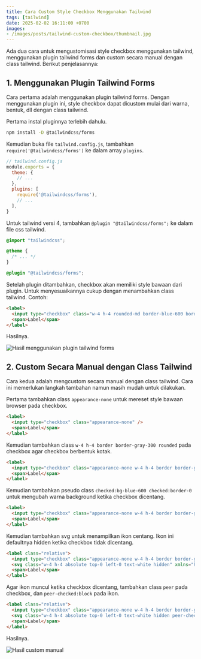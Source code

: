 ```yaml
---
title: Cara Custom Style Checkbox Menggunakan Tailwind
tags: [tailwind]
date: 2025-02-02 16:11:00 +0700
images:
- /images/posts/tailwind-custom-checkbox/thumbnail.jpg
---
```


Ada dua cara untuk mengustomisasi style checkbox menggunakan tailwind, menggunakan plugin tailwind forms dan custom secara manual dengan class tailwind. Berikut penjelasannya:

<!--more-->

## 1. Menggunakan Plugin Tailwind Forms

Cara pertama adalah menggunakan plugin tailwind forms. Dengan menggunakan plugin ini, style checkbox dapat dicustom mulai dari warna, bentuk, dll dengan class tailwind.

Pertama instal pluginnya terlebih dahulu.

```bash
npm install -D @tailwindcss/forms
```

Kemudian buka file `tailwind.config.js`, tambahkan `require('@tailwindcss/forms')` ke dalam array `plugins`.

```javascript
// tailwind.config.js
module.exports = {
  theme: {
    // ...
  },
  plugins: [
    require('@tailwindcss/forms'),
    // ...
  ],
}
```

Untuk tailwind versi 4, tambahkan `@plugin "@tailwindcss/forms";` ke dalam file css tailwind.

```css
@import "tailwindcss";

@theme {
  /* ... */
}

@plugin "@tailwindcss/forms";
```

Setelah plugin ditambahkan, checkbox akan memiliki style bawaan dari plugin. Untuk menyesuaikannya cukup dengan menambahkan class tailwind. Contoh:

```html
<label>
  <input type="checkbox" class="w-4 h-4 rounded-md border-blue-600 border-2 mr-1" />
  <span>Label</span>
</label>
```

Hasilnya.

![Hasil menggunakan plugin tailwind forms](/images/posts/tailwind-custom-checkbox/hasil-plugin-tailwind-forms.gif)

## 2. Custom Secara Manual dengan Class Tailwind

Cara kedua adalah mengcustom secara manual dengan class tailwind. Cara ini memerlukan langkah tambahan namun masih mudah untuk dilakukan.

Pertama tambahkan class `appearance-none` untuk mereset style bawaan browser pada checkbox.

```html
<label>
  <input type="checkbox" class="appearance-none" />
  <span>Label</span>
</label>
```

Kemudian tambahkan class `w-4 h-4 border border-gray-300 rounded` pada checkbox agar checkbox berbentuk kotak.

```html
<label>
  <input type="checkbox" class="appearance-none w-4 h-4 border border-gray-300 rounded" />
  <span>Label</span>
</label>

```

Kemudian tambahkan pseudo class `checked:bg-blue-600 checked:border-0` untuk mengubah warna background ketika checkbox dicentang.

```html
<label>
  <input type="checkbox" class="appearance-none w-4 h-4 border border-gray-300 rounded checked:bg-blue-600 checked:border-0" />
  <span>Label</span>
</label>

```

Kemudian tambahkan svg untuk menampilkan ikon centang. Ikon ini defaultnya hidden ketika checkbox tidak dicentang.

```html
<label class="relative">
  <input type="checkbox" class="appearance-none w-4 h-4 border border-gray-300 rounded checked:bg-blue-600 checked:border-0" />
  <svg class="w-4 h-4 absolute top-0 left-0 text-white hidden" xmlns="http://www.w3.org/2000/svg" xmlns:xlink="http://www.w3.org/1999/xlink" viewBox="0 0 32 32"><path d="M13 24l-9-9l1.414-1.414L13 21.171L26.586 7.586L28 9L13 24z" fill="currentColor"></path></svg>
  <span>Label</span>
</label>

```

Agar ikon muncul ketika checkbox dicentang, tambahkan class `peer` pada checkbox, dan  `peer-checked:block` pada ikon.

```html
<label class="relative">
  <input type="checkbox" class="appearance-none w-4 h-4 border border-gray-300 rounded checked:bg-blue-600 checked:border-0 peer" />
  <svg class="w-4 h-4 absolute top-0 left-0 text-white hidden peer-checked:block" xmlns="http://www.w3.org/2000/svg" xmlns:xlink="http://www.w3.org/1999/xlink" viewBox="0 0 32 32"><path d="M13 24l-9-9l1.414-1.414L13 21.171L26.586 7.586L28 9L13 24z" fill="currentColor"></path></svg>
  <span>Label</span>
</label>

```

Hasilnya.

![Hasil custom manual](/images/posts/tailwind-custom-checkbox/hasil-manual.gif)